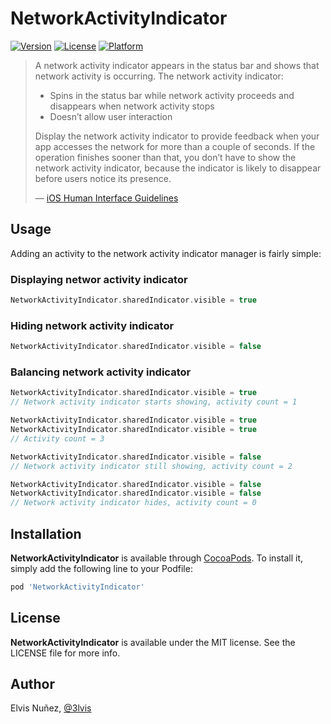 # NetworkActivityIndicator

[![Version](https://img.shields.io/cocoapods/v/NetworkActivityIndicator.svg?style=flat)](https://cocoapods.org/pods/NetworkActivityIndicator)
[![License](https://img.shields.io/cocoapods/l/NetworkActivityIndicator.svg?style=flat)](https://cocoapods.org/pods/NetworkActivityIndicator)
[![Platform](https://img.shields.io/cocoapods/p/NetworkActivityIndicator.svg?style=flat)](https://cocoapods.org/pods/NetworkActivityIndicator)

> A network activity indicator appears in the status bar and shows that network activity is occurring.
>The network activity indicator:
>
> - Spins in the status bar while network activity proceeds and disappears when network activity stops
> - Doesn’t allow user interaction
>
> Display the network activity indicator to provide feedback when your app accesses the network for more than a couple of seconds. If the operation finishes sooner than that, you don’t have to show the network activity indicator, because the indicator is likely to disappear before users notice its presence.
>
>— [iOS Human Interface Guidelines](https://developer.apple.com/library/ios/documentation/UserExperience/Conceptual/MobileHIG/Controls.html)

## Usage

Adding an activity to the network activity indicator manager is fairly simple:

### Displaying networ activity indicator

```swift
NetworkActivityIndicator.sharedIndicator.visible = true
```

### Hiding network activity indicator

```swift
NetworkActivityIndicator.sharedIndicator.visible = false
```

### Balancing network activity indicator

```swift
NetworkActivityIndicator.sharedIndicator.visible = true
// Network activity indicator starts showing, activity count = 1

NetworkActivityIndicator.sharedIndicator.visible = true
NetworkActivityIndicator.sharedIndicator.visible = true
// Activity count = 3

NetworkActivityIndicator.sharedIndicator.visible = false
// Network activity indicator still showing, activity count = 2

NetworkActivityIndicator.sharedIndicator.visible = false
NetworkActivityIndicator.sharedIndicator.visible = false
// Network activity indicator hides, activity count = 0

```


## Installation

**NetworkActivityIndicator** is available through [CocoaPods](http://cocoapods.org). To install
it, simply add the following line to your Podfile:

```ruby
pod 'NetworkActivityIndicator'
```

## License

**NetworkActivityIndicator** is available under the MIT license. See the LICENSE file for more info.

## Author

Elvis Nuñez, [@3lvis](https://twitter.com/3lvis)
